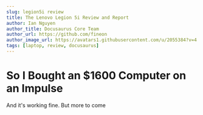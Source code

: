 ```yaml
---
slug: legion5i review
title: The Lenovo Legion 5i Review and Report
author: Ian Nguyen
author_title: Docusaurus Core Team
author_url: https://github.com/fineon
author_image_url: https://avatars1.githubusercontent.com/u/2055384?v=4
tags: [laptop, review, docusaurus]
---
```


# So I Bought an $1600 Computer on an Impulse

And it's working fine. But more to come 